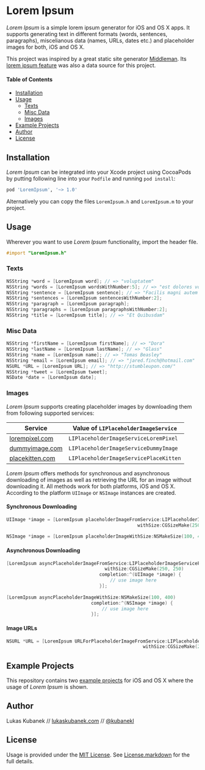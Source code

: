 # Lorem Ipsum

*Lorem Ipsum* is a simple lorem ipsum generator for iOS and OS X apps. It supports generating text in different formats (words, sentences, paragraphs), miscelianous data (names, URLs, dates etc.) and placeholder images for both, iOS and OS X.

This project was inspired by a great static site generator [Middleman](http://github.com/middleman/middleman). Its [lorem ipsum feature](https://github.com/middleman/middleman/blob/37e22c040ebcabed0ac3d8bce85aa085177d012a/middleman-core/lib/middleman-more/extensions/lorem.rb) was also a data source for this project.

#### Table of Contents

- [Installation](#installation)
- [Usage](#usage)
    - [Texts](#texts)
    - [Misc Data](#misc-data)
    - [Images](#images)
- [Example Projects](#example-projects)
- [Author](#author)
- [License](#license)

## Installation

*Lorem Ipsum* can be integrated into your Xcode project using CocoaPods by putting following line into your `Podfile` and running `pod install`:

```ruby
pod 'LoremIpsum', '~> 1.0'
```

Alternatively you can copy the files `LoremIpsum.h` and `LoremIpsum.m` to your project.

## Usage

Wherever you want to use *Lorem Ipsum* functionality, import the header file.

```objective-c
#import "LoremIpsum.h"
```

### Texts

```objective-c
NSString *word = [LoremIpsum word]; // => "voluptatem"
NSString *words = [LoremIpsum wordsWithNumber:5]; // => "est dolores voluptatem cumque itaque"
NSString *sentence = [LoremIpsum sentence]; // => "Facilis magni autem ut iure cum voluptas excepturi eos."
NSString *sentences = [LoremIpsum sentencesWithNumber:2];
NSString *paragraph = [LoremIpsum paragraph];
NSString *paragraphs = [LoremIpsum paragraphsWithNumber:2];
NSString *title = [LoremIpsum title]; // => "Et Quibusdam"
```

### Misc Data

```objective-c
NSString *firstName = [LoremIpsum firstName]; // => "Dora"
NSString *lastName = [LoremIpsum lastName]; // => "Glass"
NSString *name = [LoremIpsum name]; // => "Tomas Beasley"
NSString *email = [LoremIpsum email]; // => "jared.finch@hotmail.com"
NSURL *URL = [LoremIpsum URL]; // => "http://stumbleupon.com/"
NSString *tweet = [LoremIpsum tweet];
NSDate *date = [LoremIpsum date];
```

### Images

*Lorem Ipsum* supports creating placeholder images by downloading them from following supported services:

| Service                                   | Value of `LIPlaceholderImageService`   |
| ----------------------------------------- | -------------------------------------- |
| [lorempixel.com](http://lorempixel.com)   | `LIPlaceholderImageServiceLoremPixel`  |
| [dummyimage.com](http://dummyimage.com)   | `LIPlaceholderImageServiceDummyImage`  |
| [placekitten.com](http://placekitten.com) | `LIPlaceholderImageServicePlaceKitten` |

*Lorem Ipsum* offers methods for synchronous and asynchronous downloading of images as well as retrieving the URL for an image without downloading it. All methods work for both platforms, iOS and OS X. According to the platform `UIImage` or `NSImage` instances are created.

#### Synchronous Downloading

```objective-c
UIImage *image = [LoremIpsum placeholderImageFromService:LIPlaceholderImageServicePlaceKitten
                                                withSize:CGSizeMake(250, 250)];
                                                 
NSImage *image = [LoremIpsum placeholderImageWithSize:NSMakeSize(100, 400)];
```

#### Asynchronous Downloading

```objective-c
[LoremIpsum asyncPlaceholderImageFromService:LIPlaceholderImageServicePlaceKitten
                                    withSize:CGSizeMake(250, 250)
                                  completion:^(UIImage *image) {
                                      // use image here
                                  }];
                                  
[LoremIpsum asyncPlaceholderImageWithSize:NSMakeSize(100, 400)
                               completion:^(NSImage *image) {
                                   // use image here
                               }];
```

#### Image URLs

```objective-c
NSURL *URL = [LoremIpsum URLForPlaceholderImageFromService:LIPlaceholderImageServiceDummyImage
                                                  withSize:CGSizeMake(250, 250)];
```

## Example Projects

This repository contains two [example projects](/Examples/) for iOS and OS X where the usage of *Lorem Ipsum* is shown.

## Author

Lukas Kubanek // [lukaskubanek.com](http://lukaskubanek.com) // [@kubanekl](https://twitter.com/kubanekl)

## License

Usage is provided under the [MIT License](http://opensource.org/licenses/MIT). See [License.markdown](License.markdown) for the full details.
